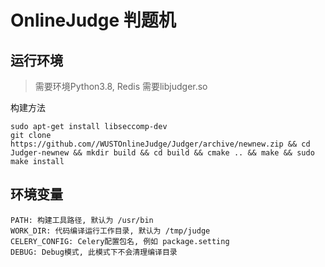 # OnlineJudge 判题机

## 运行环境
> 需要环境Python3.8, Redis
> 需要libjudger.so


构建方法
```
sudo apt-get install libseccomp-dev
git clone https://github.com//WUSTOnlineJudge/Judger/archive/newnew.zip && cd Judger-newnew && mkdir build && cd build && cmake .. && make && sudo make install
```

## 环境变量
```
PATH: 构建工具路径, 默认为 /usr/bin
WORK_DIR: 代码编译运行工作目录, 默认为 /tmp/judge
CELERY_CONFIG: Celery配置包名, 例如 package.setting
DEBUG: Debug模式, 此模式下不会清理编译目录
```